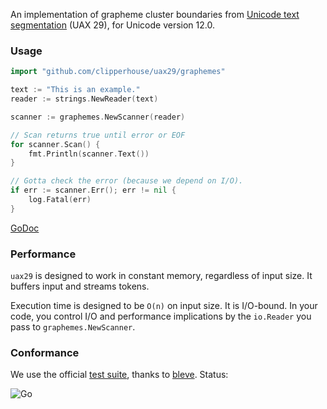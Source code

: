 An implementation of grapheme cluster boundaries from [Unicode text segmentation](https://unicode.org/reports/tr29/#Grapheme_Cluster_Boundaries) (UAX 29), for Unicode version 12.0.

### Usage

```go
import "github.com/clipperhouse/uax29/graphemes"

text := "This is an example."
reader := strings.NewReader(text)

scanner := graphemes.NewScanner(reader)

// Scan returns true until error or EOF
for scanner.Scan() {
	fmt.Println(scanner.Text())
}

// Gotta check the error (because we depend on I/O).
if err := scanner.Err(); err != nil {
	log.Fatal(err)
}
```

[GoDoc](https://godoc.org/github.com/clipperhouse/uax29/graphemes)

### Performance

`uax29` is designed to work in constant memory, regardless of input size. It buffers input and streams tokens.

Execution time is designed to be `O(n)` on input size. It is I/O-bound. In your code, you control I/O and performance implications by the `io.Reader` you pass to `graphemes.NewScanner`.

### Conformance

We use the official [test suite](https://unicode.org/reports/tr41/tr41-26.html#Tests29), thanks to [bleve](https://github.com/blevesearch/segment/blob/master/tables_test.go). Status:

![Go](https://github.com/clipperhouse/uax29/workflows/Go/badge.svg)
